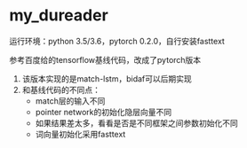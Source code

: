 # my_dureader

运行环境：python 3.5/3.6，pytorch 0.2.0，自行安装fasttext

参考百度给的tensorflow基线代码，改成了pytorch版本

1. 该版本实现的是match-lstm，bidaf可以后期实现
2. 和基线代码的不同点：
   - match层的输入不同
   - pointer network的初始化隐层向量不同
   - 如果结果差太多，看看是否是不同框架之间参数初始化不同
   - 词向量初始化采用fasttext


